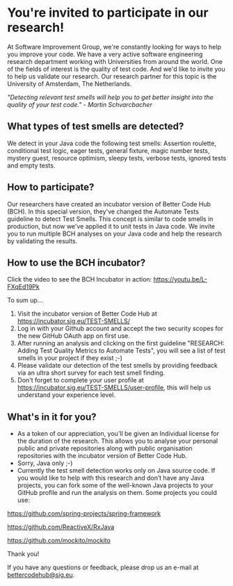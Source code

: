 <h1>You're invited to participate in our research!</h1>

At Software Improvement Group, we're constantly looking for ways to
help you improve your code. We have a very active software engineering
research department working with Universities from around the
world. One of the fields of interest is the quality of test code. And
we'd like to invite you to help us validate our research. Our research
partner for this topic is the University of Amsterdam, The
Netherlands.

*"Detecting relevant test smells will help you to get better insight
into the quality of your test code." - Martin Schvarcbacher*

## What types of test smells are detected?
We detect in your Java code the following test smells: Assertion
roulette, conditional test logic, eager tests, general fixture, magic
number tests, mystery guest, resource optimism, sleepy tests, verbose
tests, ignored tests and empty tests.

## How to participate?
Our researchers have created an incubator version of Better Code Hub
(BCH). In this special version, they've changed the Automate Tests
guideline to detect Test Smells. This concept is similar to code
smells in production, but now we've applied it to unit tests in Java
code. We invite you to run multiple BCH analyses on your Java code and
help the research by validating the results.

## How to use the BCH incubator?
Click the video to see the BCH Incubator in action:
<https://youtu.be/L-FXqEd19Pk>

To sum up...
1. Visit the incubator version of Better Code Hub at
   <https://incubator.sig.eu/TEST-SMELLS/>
1. Log in with your Github account and accept the two security scopes
   for the new GitHub OAuth app on first use.
1. After running an analysis and clicking on the first guideline
   "RESEARCH: Adding Test Quality Metrics to Automate Tests", you will
   see a list of test smells in your project if they exist ;-)
1. Please validate our detection of the test smells by providing
   feedback via an ultra short survey for each test smell finding.
1. Don't forget to complete your user profile at
   <https://incubator.sig.eu/TEST-SMELLS/user-profile>, this will help
   us understand your experience level.

## What's in it for you?
- As a token of our appreciation, you'll be given an Individual
  license for the duration of the research. This allows you to analyse
  your personal public and private repositories along with public
  organisation repositories with the incubator version of Better Code
  Hub.
- Sorry, Java only ;-)
- Currently the test smell detection works only on Java source
  code. If you would like to help with this research and don’t have
  any Java projects, you can fork some of the well-known Java projects
  to your GitHub profile and run the analysis on them. Some projects
  you could use:
 
<https://github.com/spring-projects/spring-framework>

<https://github.com/ReactiveX/RxJava>

<https://github.com/mockito/mockito>

Thank you!

If you have any questions or feedback, please drop us an e-mail at bettercodehub@sig.eu.
